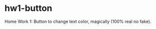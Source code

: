 # hw1-button
Home Work 1: Button to change text color, magically (100% real no fake).
<!DOCTYPE html>
<html>
<head>
<title>
MAGIC BUTTON
</title>

</head>
<body>
</body>
</html>
